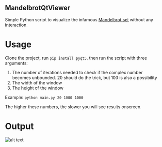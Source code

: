 ## MandelbrotQtViewer
Simple Python script to visualize the infamous [Mandelbrot set](https://en.wikipedia.org/wiki/Mandelbrot_set) without any interaction.

# Usage
Clone the project, run `pip install pyqt5`, then run the script with three arguments:
1. The number of iterations needed to check if the complex number becomes unbounded. 20 should do the trick, but 100 is also a possibility
2. The width of the window
3. The height of the window

Example: `python main.py 20 1000 1000`

The higher these numbers, the slower you will see results onscreen.

# Output
![alt text](https://i.gyazo.com/09fa1e9245bce22765446f9694d7ccb6.png "Mandelbrot visualized")
